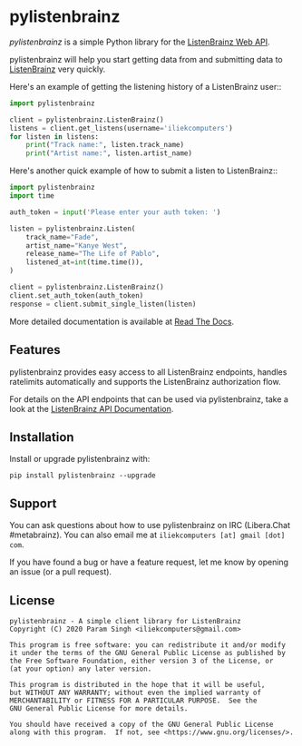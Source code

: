# pylistenbrainz

*pylistenbrainz* is a simple Python library for the
[ListenBrainz Web API](https://listenbrainz.readthedocs.io/en/production/dev/api/).

pylistenbrainz will help you start getting data from and submitting data to
[ListenBrainz](https://listenbrainz.org>) very quickly.

Here's an example of getting the listening history of a ListenBrainz user::

``` python
import pylistenbrainz

client = pylistenbrainz.ListenBrainz()
listens = client.get_listens(username='iliekcomputers')
for listen in listens:
    print("Track name:", listen.track_name)
    print("Artist name:", listen.artist_name)
```

Here's another quick example of how to submit a listen to ListenBrainz::

``` python
import pylistenbrainz
import time

auth_token = input('Please enter your auth token: ')

listen = pylistenbrainz.Listen(
    track_name="Fade",
    artist_name="Kanye West",
    release_name="The Life of Pablo",
    listened_at=int(time.time()),
)

client = pylistenbrainz.ListenBrainz()
client.set_auth_token(auth_token)
response = client.submit_single_listen(listen)
```

More detailed documentation is available
at [Read The Docs](https://pylistenbrainz.readthedocs.io/en/latest/).

## Features

pylistenbrainz provides easy access to all ListenBrainz endpoints, handles
ratelimits automatically and supports the ListenBrainz authorization flow.

For details on the API endpoints that can be used via pylistenbrainz, take
a look at the [ListenBrainz API Documentation](https://listenbrainz.readthedocs.io/en/production/dev/api/).

## Installation

Install or upgrade pylistenbrainz with:

    pip install pylistenbrainz --upgrade

## Support

You can ask questions about how to use pylistenbrainz on IRC (Libera.Chat #metabrainz).
You can also email me at `iliekcomputers [at] gmail [dot] com`.

If you have found a bug or have a feature request, let me know by opening an issue (or a pull request).

## License

```
pylistenbrainz - A simple client library for ListenBrainz
Copyright (C) 2020 Param Singh <iliekcomputers@gmail.com>

This program is free software: you can redistribute it and/or modify
it under the terms of the GNU General Public License as published by
the Free Software Foundation, either version 3 of the License, or
(at your option) any later version.

This program is distributed in the hope that it will be useful,
but WITHOUT ANY WARRANTY; without even the implied warranty of
MERCHANTABILITY or FITNESS FOR A PARTICULAR PURPOSE.  See the
GNU General Public License for more details.

You should have received a copy of the GNU General Public License
along with this program.  If not, see <https://www.gnu.org/licenses/>.
```
